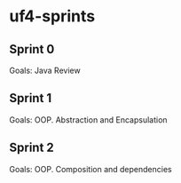 # uf4-sprints

## Sprint 0

Goals: Java Review

## Sprint 1

Goals: OOP. Abstraction and Encapsulation

## Sprint 2

Goals: OOP. Composition and dependencies
